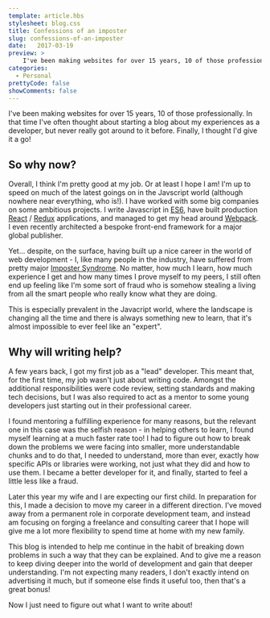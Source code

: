 ```yaml
---
template: article.hbs
stylesheet: blog.css
title: Confessions of an imposter
slug: confessions-of-an-imposter
date:	2017-03-19
preview: > 
    I've been making websites for over 15 years, 10 of those professionally. In that time I've often thought about starting a blog about my experiences as a developer, but never really got around to it before. Finally, I thought I'd give it a go!
categories: 
  - Personal
prettyCode: false
showComments: false
---
```


I've been making websites for over 15 years, 10 of those professionally. In that time I've often thought about starting a blog about my experiences as a developer, but never really got around to it before. Finally, I thought I'd give it a go!

## So why now?
Overall, I think I'm pretty good at my job. Or at least I hope I am! I'm up to speed on much of the latest goings on in the Javscript world (although nowhere near everything, who is!). I have worked with some big companies on some ambitious projects. I write Javascript in [ES6](http://es6-features.org/), have built production [React](https://facebook.github.io/react/) / [Redux](https://redux.js.org/docs/introduction/) applications, and managed to get my head around [Webpack](https://webpack.github.io/). I even recently architected a bespoke front-end framework for a major global publisher.

Yet... despite, on the surface, having built up a nice career in the world of web development - I, like many people in the industry, have suffered from pretty major [Imposter Syndrome](https://en.wikipedia.org/wiki/Impostor_syndrome). No matter, how much I learn, how much experience I get and how many times I prove myself to my peers, I still often end up feeling like I'm some sort of fraud who is somehow stealing a living from all the smart people who really know what they are doing.

This is especially prevalent in the Javacript world, where the landscape is changing all the time and there is always something new to learn, that it's almost impossible to ever feel like an "expert".

## Why will writing help?
A few years back, I got my first job as a "lead" developer. This meant that, for the first time, my job wasn't just about writing code. Amongst the additional responsibilities were code review, setting standards and making tech decisions, but I was also required to act as a mentor to some young developers just starting out in their professional career.

I found mentoring a fulfilling experience for many reasons, but the relevant one in this case was the selfish reason - in helping others to learn, I found myself learning at a much faster rate too! I had to figure out how to break down the problems we were facing into smaller, more understandable chunks and to do that, I needed to understand, more than ever, exactly how specific APIs or libraries were working, not just what they did and how to use them. I became a better developer for it, and finally, started to feel a little less like a fraud.

Later this year my wife and I are expecting our first child. In preparation for this, I made a decision to move my career in a different direction. I've moved away from a permanent role in corporate development team, and instead am focusing on forging a freelance and consulting career that I hope will give me a lot more flexibility to spend time at home with my new family.

This blog is intended to help me continue in the habit of breaking down problems in such a way that they can be explained. And to give me a reason to keep diving deeper into the world of development and gain that deeper understanding. I'm not expecting many readers, I don't exactly intend on advertising it much, but if someone else finds it useful too, then that's a great bonus!

Now I just need to figure out what I want to write about!